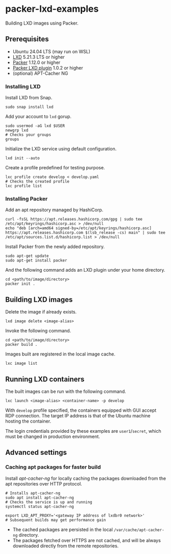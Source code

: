 # packer-lxd-examples

Building LXD images using Packer.

## Prerequisites

* Ubuntu 24.04 LTS (may run on WSL)
* [LXD](https://canonical.com/lxd) 5.21.3 LTS or higher
* [Packer](https://developer.hashicorp.com/packer/install) 1.12.0 or higher
* [Packer LXD plugin](https://developer.hashicorp.com/packer/integrations/hashicorp/lxd/latest/components/builder/lxd) 1.0.2 or higher
* (optional) APT-Cacher NG

### Installing LXD

Install LXD from Snap.
```shell
sudo snap install lxd
```

Add your account to `lxd` gorup.
```shell
sudo usermod -aG lxd $USER
newgrp lxd
# Checks your groups
groups
```

Initialize the LXD service using default configuration.
```shell
lxd init --auto
```

Create a profile predefined for testing purpose.
```shell
lxc profile create develop < develop.yaml
# Checks the created profile
lxc profile list
```

### Installing Packer

Add an apt repository managed by HashiCorp.
```shell
curl -fsSL https://apt.releases.hashicorp.com/gpg | sudo tee /etc/apt/keyrings/hashicorp.asc > /dev/null
echo "deb [arch=amd64 signed-by=/etc/apt/keyrings/hashicorp.asc] https://apt.releases.hashicorp.com $(lsb_release -cs) main" | sudo tee /etc/apt/sources.list.d/hashicorp.list > /dev/null
```

Install Packer from the newly added repository.
```shell
sudo apt-get update
sudo apt-get install packer
```

And the following command adds an LXD plugin under your home directory.
```shell
cd <path/to/image/directory>
packer init .
```

## Building LXD images

Delete the image if already exists.
```shell
lxd image delete <image-alias>
```


Invoke the following command.
```shell
cd <path/to/image/directory>
packer build .
```

Images built are registered in the local image cache.
```shell
lxc image list
```

## Running LXD containers

The built images can be run with the following command.
```shell
lxc launch <image-alias> <container-name> -p develop
```

With `develop` profile specified, the containers equipped with GUI accept RDP connection. 
The target IP address is that of the Ubuntu machine hosting the container. 

The login credentials provided by these examples are `user1`/`secret`, which must be changed in production environment.

## Advanced settings

### Caching apt packages for faster build

Install _apt-cacher-ng_ for locally caching the packages downloaded from the apt repositories over HTTP protocol.

```shell
# Installs apt-cacher-ng 
sudo apt install apt-cacher-ng
# Checks the service is up and running
systemctl status apt-cacher-ng
```

```shell
export LXD_APT_PROXY='<gateway IP address of lxdbr0 network>'
# Subsequent builds may get performance gain
```

* The cached packages are persisted in the local `/var/cache/apt-cacher-ng` directory.
* The packages fetched over HTTPS are not cached, and will be always downloaded directly from the remote repositories.
